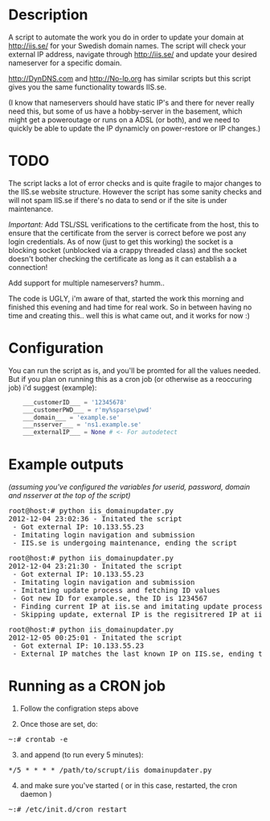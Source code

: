 Description
=================

A script to automate the work you do in order to update your domain at http://iis.se/ for your Swedish domain names.
The script will check your external IP address, navigate through http://iis.se/ and update your desired nameserver for a specific domain.

http://DynDNS.com and http://No-Ip.org has similar scripts but this script gives you the same functionality towards IIS.se.

(I know that nameservers should have static IP's and there for never really need this,
but some of us have a hobby-server in the basement, which might get a poweroutage or runs on a ADSL (or both),
and we need to quickly be able to update the IP dynamicly on power-restore or IP changes.)


TODO
=================

The script lacks a lot of error checks and is quite fragile to major changes to the IIS.se website structure.
However the script has some sanity checks and will not spam IIS.se if there's no data to send or if the site is under maintenance.

*Important:*
Add TSL/SSL verifications to the certificate from the host,
this to ensure that the certificate from the server is correct before we post any login credentials.
As of now (just to get this working) the socket is a blocking socket (unblocked via a crappy threaded class) and
the socket doesn't bother checking the certificate as long as it can establish a a connection!

Add support for multiple nameservers? humm..

The code is UGLY, i'm aware of that, started the work this morning and finished this evening and had time for real work.
So in between having no time and creating this.. well this is what came out, and it works for now :)


Configuration
=================
You can run the script as is, and you'll be promted for all the values needed.
But if you plan on running this as a cron job (or otherwise as a reoccuring job) i'd suggest (example):
```python
    ___customerID___ = '12345678'
    ___customerPWD___ = r'my%sparse\pwd'
    ___domain___ = 'example.se'
    ___nsserver___ = 'ns1.example.se'
    ___externalIP___ = None # <- For autodetect
```


Example outputs
=================

*(assuming you've configured the variables for userid, password, domain and nsserver at the top of the script)*

<pre>
root@host:# python iis_domainupdater.py 
2012-12-04 23:02:36 - Initated the script
 - Got external IP: 10.133.55.23
 - Imitating login navigation and submission
 - IIS.se is undergoing maintenance, ending the script
</pre>

<pre>
root@host:# python iis_domainupdater.py 
2012-12-04 23:21:30 - Initated the script
 - Got external IP: 10.133.55.23
 - Imitating login navigation and submission
 - Imitating update process and fetching ID values
 - Got new ID for example.se, the ID is 1234567
 - Finding current IP at iis.se and imitating update process
 - Skipping update, external IP is the regisitrered IP at iis.se
</pre>

<pre>
root@host:# python iis_domainupdater.py
2012-12-05 00:25:01 - Initated the script
 - Got external IP: 10.133.55.23
 - External IP matches the last known IP on IIS.se, ending the script
</pre>

Running as a CRON job
=================

1. Follow the configration steps above

2. Once those are set, do:
<pre>~:# crontab -e</pre>

3. and append (to run every 5 minutes):
<pre>*/5 * * * * /path/to/scrupt/iis_domainupdater.py</pre>

4. and make sure you've started ( or in this case, restarted, the cron daemon )
<pre>~:# /etc/init.d/cron restart</pre>
